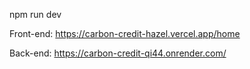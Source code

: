 npm run dev

Front-end: https://carbon-credit-hazel.vercel.app/home

Back-end: https://carbon-credit-qi44.onrender.com/
